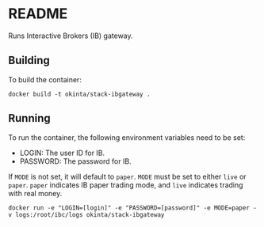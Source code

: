 # README

Runs Interactive Brokers (IB) gateway.

## Building

To build the container:

    docker build -t okinta/stack-ibgateway .

## Running

To run the container, the following environment variables need to be set:

* LOGIN: The user ID for IB.
* PASSWORD: The password for IB.

If `MODE` is not set, it will default to `paper`. `MODE` must be set to either
`live` or `paper`. `paper` indicates IB paper trading mode, and `live`
indicates trading with real money.

    docker run -e "LOGIN=[login]" -e "PASSWORD=[password]" -e MODE=paper -v logs:/root/ibc/logs okinta/stack-ibgateway
